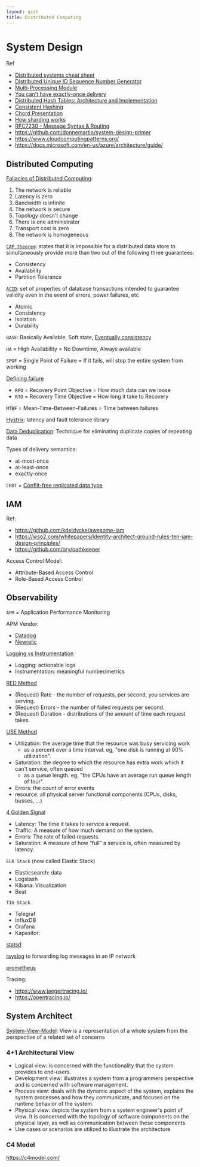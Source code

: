 ```yaml
---
layout: gist
title: Distributed Computing
---
```


# System Design

Ref
- [Distributed systems cheat sheet](http://dimafeng.com/2016/12/04/distributed-systems/)
- [Distributed Unique ID Sequence Number Generator](https://www.callicoder.com/distributed-unique-id-sequence-number-generator/)
- [Multi-Processing Module](https://httpd.apache.org/docs/2.4/mod/prefork.html)
- [You can't have exactly-once delivery](https://bravenewgeek.com/you-cannot-have-exactly-once-delivery/)
- [Distributed Hash Tables: Architecture and Implementation](https://www.usenix.org/legacy/publications/library/proceedings/osdi2000/full_papers/gribble/gribble_html/node4.html)
- [Consistent Hashing](https://medium.com/@sent0hil/consistent-hashing-a-guide-go-implementation-fe3421ac3e8f)
- [Chord Presentation](https://www.slideshare.net/GertThijs/chord-presentation)
- [How sharding works](https://medium.com/@jeeyoungk/how-sharding-works-b4dec46b3f6)
- [RFC7230 - Message Syntax & Routing](https://tools.ietf.org/html/rfc7230#section-2.3)
- <https://github.com/donnemartin/system-design-primer>
- <https://www.cloudcomputingpatterns.org/>
- <https://docs.microsoft.com/en-us/azure/architecture/guide/>

## Distributed Computing

[Fallacies of Distributed Computing](https://en.wikipedia.org/wiki/Fallacies_of_distributed_computing):
1. The network is reliable
2. Latency is zero
3. Bandwidth is infinite
4. The network is secure
5. Topology doesn't change
6. There is one administrator
7. Transport cost is zero
8. The network is homogeneous


[`CAP theorem`](https://en.wikipedia.org/wiki/CAP_theorem): states that it is impossible for a distributed data store to simultaneously provide more than two out of the following three guarantees:
- Consistency
- Availability
- Partition Tolerance

[`ACID`](https://en.wikipedia.org/wiki/ACID_(computer_science)): set of properties of database transactions intended to guarantee validity even in the event of errors, power failures, etc
- Atomic
- Consistency
- Isolation
- Durability

`BASE`: Basically Available, Soft state, [Eventually consistency](https://en.wikipedia.org/wiki/Eventual_consistency)

`HA` = High Availability = No Downtime, Always available

`SPOF` = Single Point of Failure = If it fails, will stop the entire system from working

[Defining failure](https://blog.fosketts.net/2011/07/06/defining-failure-mttr-mttf-mtbf/)
- `RPO` = Recovery Point Objective = How much data can we loose
- `RTO` = Recovery Time Objective = How long it take to Recovery

`MTBF` = Mean-Time-Between-Failures = Time between failures

[Hystrix](https://github.com/Netflix/Hystrix): latency and fault tolerance library

[Data Deduplication](https://en.wikipedia.org/wiki/Data_deduplication): Technique for eliminating duplicate copies of repeating data

Types of delivery semantics:
- at-most-once
- at-least-once
- exactly-once

`CRDT` = [Conflit-free replicated data type](https://en.wikipedia.org/wiki/Conflict-free_replicated_data_type)


## IAM

Ref:
- <https://github.com/kdeldycke/awesome-iam>
- <https://wso2.com/whitepapers/identity-architect-ground-rules-ten-iam-design-principles/>
- <https://github.com/ory/oathkeeper>


Access Control Model:
- Attribute-Based Access Control
- Role-Based Access Control


## Observability


`APM` = Application Performance Monitoring

APM Vendor:
- [Datadog](https://www.datadoghq.com/)
- [Newrelic](https://newrelic.com/) 

[Logging vs Instrumentation](https://peter.bourgon.org/blog/2016/02/07/logging-v-instrumentation.html)
- Logging: actionable logs
- Instrumentation: meaningful number/metrics

[RED Method](https://www.weave.works/blog/the-red-method-key-metrics-for-microservices-architecture/)
- (Request) Rate - the number of requests, per second, you services are serving.
- (Request) Errors - the number of failed requests per second.
- (Request) Duration - distributions of the amount of time each request takes.

[USE Method](http://www.brendangregg.com/usemethod.html)
- Utilization: the average time that the resource was busy servicing work
  - as a percent over a time interval. eg, "one disk is running at 90% utilization".
- Saturation: the degree to which the resource has extra work which it can't service, often queued
  - as a queue length. eg, "the CPUs have an average run queue length of four".
- Errors: the count of error events
- resource: all physical server functional components (CPUs, disks, busses, ...) 

[4 Golden Signal](https://landing.google.com/sre/sre-book/chapters/monitoring-distributed-systems/)
- Latency:  The time it takes to service a request.
- Traffic: A measure of how much demand on the system.
- Errors: The rate of failed requests.
- Saturation: A measure of how “full” a service is, often measured by latency.

`ELK Stack` (now called Elastic Stack)
- Elasticsearch: data
- Logstash
- Kibana: Visualization
- Beat

`TIG Stack`
- Telegraf
- InfluxDB
- Grafana
- Kapasitor: 

[statsd](https://github.com/etsy/statsd)

[rsyslog](http://www.rsyslog.com/) to forwarding log messages in an IP network

[prometheus](https://prometheus.io/)

Tracing:
- <https://www.jaegertracing.io/>
- <https://opentracing.io/>



## System Architect

[System-View-Model](https://en.wikipedia.org/wiki/View_model): View is a representation of a whole system from the perspective of a related set of concerns

### 4+1 Architectural View

- Logical view: is concerned with the functionality that the system provides to end-users.
- Development view: illustrates a system from a programmers perspective and is concerned with software management.
- Process view: deals with the dynamic aspect of the system, explains the system processes and how they communicate, and focuses on the runtime behavior of the system.
- Physical view: depicts the system from a system engineer's point of view. It is concerned with the topology of software components on the physical layer, as well as communication between these components.
- Use cases or scenarios are utilized to illustrate the architecture

### C4 Model

<https://c4model.com/>